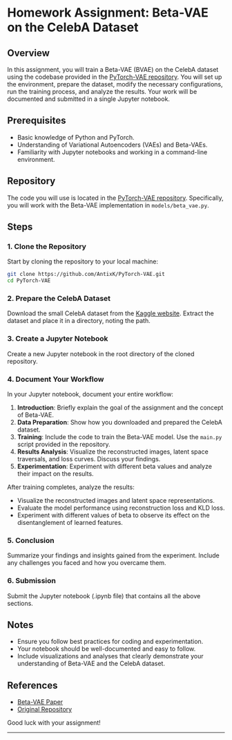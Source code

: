 # Homework Assignment: Beta-VAE on the CelebA Dataset

## Overview

In this assignment, you will train a Beta-VAE (BVAE) on the CelebA dataset using the codebase provided in the [PyTorch-VAE repository](https://github.com/AntixK/PyTorch-VAE). You will set up the environment, prepare the dataset, modify the necessary configurations, run the training process, and analyze the results. Your work will be documented and submitted in a single Jupyter notebook.

## Prerequisites

- Basic knowledge of Python and PyTorch.
- Understanding of Variational Autoencoders (VAEs) and Beta-VAEs.
- Familiarity with Jupyter notebooks and working in a command-line environment.

## Repository

The code you will use is located in the [PyTorch-VAE repository](https://github.com/AntixK/PyTorch-VAE). Specifically, you will work with the Beta-VAE implementation in `models/beta_vae.py`.

## Steps

### 1. Clone the Repository

Start by cloning the repository to your local machine:

```bash
git clone https://github.com/AntixK/PyTorch-VAE.git
cd PyTorch-VAE
```

### 2. Prepare the CelebA Dataset

Download the small CelebA dataset from the [Kaggle website](https://www.kaggle.com/datasets/therealcyberlord/50k-celeba-dataset-64x64). Extract the dataset and place it in a directory, noting the path.


### 3. Create a Jupyter Notebook

Create a new Jupyter notebook in the root directory of the cloned repository. 



### 4. Document Your Workflow

In your Jupyter notebook, document your entire workflow:

1. **Introduction**: Briefly explain the goal of the assignment and the concept of Beta-VAE.
2. **Data Preparation**: Show how you downloaded and prepared the CelebA dataset.
3. **Training**: Include the code to train the Beta-VAE model. Use the `main.py` script provided in the repository.
4. **Results Analysis**: Visualize the reconstructed images, latent space traversals, and loss curves. Discuss your findings.
5. **Experimentation**: Experiment with different beta values and analyze their impact on the results.


After training completes, analyze the results:

- Visualize the reconstructed images and latent space representations.
- Evaluate the model performance using reconstruction loss and KLD loss.
- Experiment with different values of beta to observe its effect on the disentanglement of learned features.

### 5. Conclusion

Summarize your findings and insights gained from the experiment. Include any challenges you faced and how you overcame them.

### 6. Submission

Submit the Jupyter notebook (.ipynb file) that contains all the above sections.

## Notes

- Ensure you follow best practices for coding and experimentation.
- Your notebook should be well-documented and easy to follow.
- Include visualizations and analyses that clearly demonstrate your understanding of Beta-VAE and the CelebA dataset.

## References

- [Beta-VAE Paper](https://openreview.net/forum?id=Sy2fzU9gl)
- [Original Repository](https://github.com/AntixK/PyTorch-VAE)

Good luck with your assignment!

---
